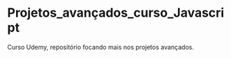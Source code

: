 # Projetos_avançados_curso_Javascript
Curso Udemy, repositório focando mais nos projetos avançados.
